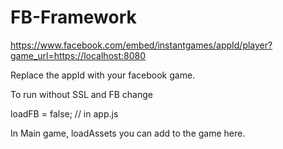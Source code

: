 # FB-Framework

https://www.facebook.com/embed/instantgames/appId/player?game_url=https://localhost:8080

Replace the appId with your facebook game.

To run without SSL and FB change 

loadFB = false;  // in app.js

In Main game, loadAssets you can add to the game here.
